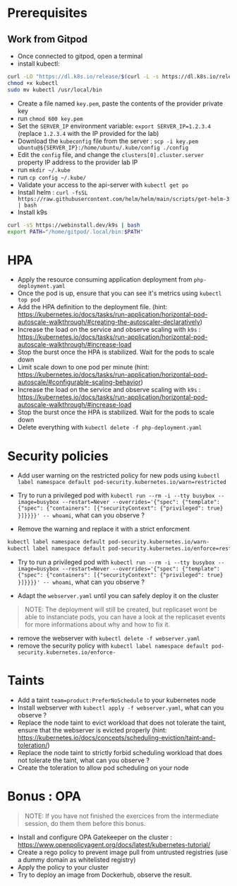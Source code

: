 # Prerequisites

## Work from Gitpod

- Once connected to gitpod, open a terminal
- install kubectl:

```sh
curl -LO "https://dl.k8s.io/release/$(curl -L -s https://dl.k8s.io/release/stable.txt)/bin/linux/amd64/kubectl"
chmod +x kubectl
sudo mv kubectl /usr/local/bin
```

- Create a file named `key.pem`, paste the contents of the provider private key
- run `chmod 600 key.pem`
- Set the `SERVER_IP` environment variable: `export SERVER_IP=1.2.3.4` (replace `1.2.3.4` with the IP provided for the lab)
- Download the `kubeconfig` file from the server : `scp -i key.pem ubuntu@${SERVER_IP}:/home/ubuntu/.kube/config ./config`
- Edit the `config` file, and change the `clusters[0].cluster.server` property IP address to the provider lab IP
- run `mkdir ~/.kube`
- run `cp config ~/.kube/`
- Validate your access to the api-server with `kubectl get po`
- Install helm : `curl -fsSL https://raw.githubusercontent.com/helm/helm/main/scripts/get-helm-3 | bash`
- Install k9s
```sh
curl -sS https://webinstall.dev/k9s | bash
export PATH="/home/gitpod/.local/bin:$PATH"
```


# HPA

- Apply the resource consuming application deployment from `php-deployment.yaml`
- Once the pod is up, ensure that you can see it's metrics using `kubectl top pod`
- Add the HPA definition to the deployment file. (hint: https://kubernetes.io/docs/tasks/run-application/horizontal-pod-autoscale-walkthrough/#creating-the-autoscaler-declaratively)
- Increase the load on the service and observe scaling with `k9s` : https://kubernetes.io/docs/tasks/run-application/horizontal-pod-autoscale-walkthrough/#increase-load
- Stop the burst once the HPA is stabilized. Wait for the pods to scale down
- Limit scale down to one pod per minute (hint: https://kubernetes.io/docs/tasks/run-application/horizontal-pod-autoscale/#configurable-scaling-behavior)
- Increase the load on the service and observe scaling with `k9s` : https://kubernetes.io/docs/tasks/run-application/horizontal-pod-autoscale-walkthrough/#increase-load
- Stop the burst once the HPA is stabilized. Wait for the pods to scale down
- Delete everything with `kubectl delete -f php-deployment.yaml`

# Security policies


- Add user warning on the restricted policy for new pods using `kubectl label namespace default pod-security.kubernetes.io/warn=restricted`
- Try to run a privileged pod with `kubectl run --rm -i --tty busybox --image=busybox --restart=Never --overrides='{"spec": {"template": {"spec": {"containers": [{"securityContext": {"privileged": true} }]}}}}' -- whoami`, what can you observe ?

- Remove the warning and replace it with a strict enforcment

```sh
kubectl label namespace default pod-security.kubernetes.io/warn-
kubectl label namespace default pod-security.kubernetes.io/enforce=restricted
```
- Try to run a privileged pod with `kubectl run --rm -i --tty busybox --image=busybox --restart=Never --overrides='{"spec": {"template": {"spec": {"containers": [{"securityContext": {"privileged": true} }]}}}}' -- whoami`, what can you observe ?

- Adapt the `webserver.yaml` until you can safely deploy it on the cluster

> NOTE: The deployment will still be created, but replicaset wont be able to instanciate pods, you can have a look at the replicaset events for more informations about why and how to fix it.

- remove the webserver with `kubectl delete -f webserver.yaml`
- remove the security policy with `kubectl label namespace default pod-security.kubernetes.io/enforce-`

# Taints

- Add a taint `team=product:PreferNoSchedule` to your kubernetes node
- Install webserver with `kubectl apply -f webserver.yaml`, what can you observe ?
- Replace the node taint to evict workload that does not tolerate the taint, ensure that the webserver is evicted properly (hint: https://kubernetes.io/docs/concepts/scheduling-eviction/taint-and-toleration/)
- Replace the node taint to strictly forbid scheduling workload that does not tolerate the taint, what can you observe ?
- Create the toleration to allow pod scheduling on your node

# Bonus : OPA

> NOTE: If you have not finished the exercices from the intermediate session, do them them before this bonus.

- Install and configure OPA Gatekeeper on the cluster : https://www.openpolicyagent.org/docs/latest/kubernetes-tutorial/
- Create a rego policy to prevent image pull from untrusted registries (use a dummy domain as whitelisted registry)
- Apply the policy to your cluster
- Try to deploy an image from Dockerhub, observe the result.

